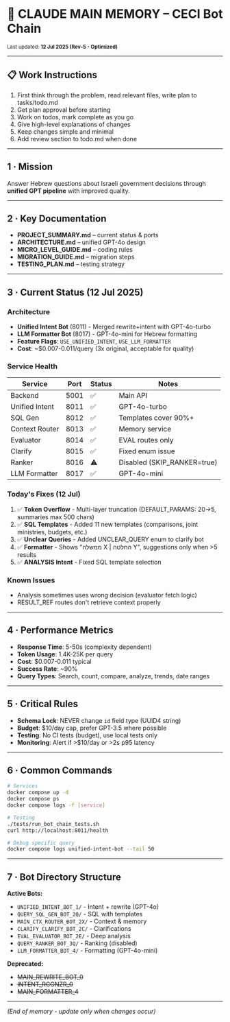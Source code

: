 # 🧠 CLAUDE MAIN MEMORY – CECI Bot Chain

<small>Last updated: **12 Jul 2025 (Rev‑5 - Optimized)**</small>

---

## 📋 Work Instructions
1. First think through the problem, read relevant files, write plan to tasks/todo.md
2. Get plan approval before starting
3. Work on todos, mark complete as you go
4. Give high-level explanations of changes
5. Keep changes simple and minimal
6. Add review section to todo.md when done

---

## 1 · Mission
Answer Hebrew questions about Israeli government decisions through **unified GPT pipeline** with improved quality.

---

## 2 · Key Documentation
- **PROJECT_SUMMARY.md** – current status & ports
- **ARCHITECTURE.md** – unified GPT-4o design
- **MICRO_LEVEL_GUIDE.md** – coding rules
- **MIGRATION_GUIDE.md** – migration steps
- **TESTING_PLAN.md** – testing strategy

---

## 3 · Current Status (12 Jul 2025)

### Architecture
- **Unified Intent Bot** (8011) - Merged rewrite+intent with GPT-4o-turbo
- **LLM Formatter Bot** (8017) - GPT-4o-mini for Hebrew formatting
- **Feature Flags**: `USE_UNIFIED_INTENT`, `USE_LLM_FORMATTER`
- **Cost**: ~$0.007-0.011/query (3x original, acceptable for quality)

### Service Health
| Service | Port | Status | Notes |
|---------|------|--------|-------|
| Backend | 5001 | ✅ | Main API |
| Unified Intent | 8011 | ✅ | GPT-4o-turbo |
| SQL Gen | 8012 | ✅ | Templates cover 90%+ |
| Context Router | 8013 | ✅ | Memory service |
| Evaluator | 8014 | ✅ | EVAL routes only |
| Clarify | 8015 | ✅ | Fixed enum issue |
| Ranker | 8016 | ⚠️ | Disabled (SKIP_RANKER=true) |
| LLM Formatter | 8017 | ✅ | GPT-4o-mini |

### Today's Fixes (12 Jul)
1. ✅ **Token Overflow** - Multi-layer truncation (DEFAULT_PARAMS: 20→5, summaries max 500 chars)
2. ✅ **SQL Templates** - Added 11 new templates (comparisons, joint ministries, budgets, etc.)
3. ✅ **Unclear Queries** - Added UNCLEAR_QUERY enum to clarify bot
4. ✅ **Formatter** - Shows "ממשלה X | החלטה Y", suggestions only when >5 results
5. ✅ **ANALYSIS Intent** - Fixed SQL template selection

### Known Issues
- Analysis sometimes uses wrong decision (evaluator fetch logic)
- RESULT_REF routes don't retrieve context properly

---

## 4 · Performance Metrics
- **Response Time**: 5-50s (complexity dependent)
- **Token Usage**: 1.4K-25K per query
- **Cost**: $0.007-0.011 typical
- **Success Rate**: ~90%
- **Query Types**: Search, count, compare, analyze, trends, date ranges

---

## 5 · Critical Rules
- **Schema Lock**: NEVER change `id` field type (UUID4 string)
- **Budget**: $10/day cap, prefer GPT-3.5 where possible
- **Testing**: No CI tests (budget), use local tests only
- **Monitoring**: Alert if >$10/day or >2s p95 latency

---

## 6 · Common Commands
```bash
# Services
docker compose up -d
docker compose ps
docker compose logs -f [service]

# Testing
./tests/run_bot_chain_tests.sh
curl http://localhost:8011/health

# Debug specific query
docker compose logs unified-intent-bot --tail 50
```

---

## 7 · Bot Directory Structure
**Active Bots:**
- `UNIFIED_INTENT_BOT_1/` - Intent + rewrite (GPT-4o)
- `QUERY_SQL_GEN_BOT_2Q/` - SQL with templates
- `MAIN_CTX_ROUTER_BOT_2X/` - Context & memory
- `CLARIFY_CLARIFY_BOT_2C/` - Clarifications
- `EVAL_EVALUATOR_BOT_2E/` - Deep analysis
- `QUERY_RANKER_BOT_3Q/` - Ranking (disabled)
- `LLM_FORMATTER_BOT_4/` - Formatting (GPT-4o-mini)

**Deprecated:**
- ~~MAIN_REWRITE_BOT_0~~
- ~~INTENT_RCGNZR_0~~
- ~~MAIN_FORMATTER_4~~

---

*(End of memory - update only when changes occur)*